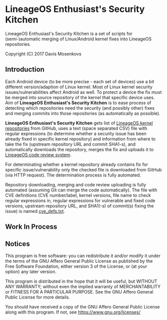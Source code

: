 LineageOS Enthusiast's Security Kitchen
===============
LineageOS Enthusiast's Security Kitchen is a set of scripts for (semi-)automatic merging of Linux/Android kernel fixes into LineageOS repositories.

Copyright (C) 2017 Davis Mosenkovs

## Introduction

Each Android device (to be more precise - each set of devices) use a bit different version/adaption of Linux kernel. 
Most of Linux kernel security issues/vulnerabilities affect Android as well. To protect a device the fix must be merged into source 
repository of the kernel that specific device uses. Aim of **LineageOS Enthusiast's Security Kitchen** is to ease process of detecting which 
repositories need the security (and possibly other) fixes and merging commits into those repositories (as automatically as possible).

**LineageOS Enthusiast's Security Kitchen** gets list of [LineageOS kernel repositories](https://github.com/LineageOS?q=kernel) from 
GitHub, uses a text (space separated CSV) file with regular expressions (to determine whether a security issue has been already fixed 
in specific kernel repository) and information from where to take the fix (upstream repository URL and commit SHA1-s), and automatically 
downloads the repository, merges the fix and uploads it to [LineageOS code review system](https://review.lineageos.org).

For determinating whether a kernel repository already contains fix for specific issue/vulnerability only the checked file is downloaded 
from GitHub (via HTTP request). The determination process is fully automated.

Repository downloading, merging and code review uploading is fully automated (assuming Git can merge the code automatically). 
The file with CVE definitions (CVE number/label, kernel versions, file name to check regular expressions in, regular expressions for 
vulnerable and fixed code versions, upstream repository URL, and SHA1(-s) of commit(s) fixing the issue) is named 
[cve_defs.txt](https://github.com/DavisNT/LineageOS-ESK/blob/master/cve_defs.txt).

## Work In Process

## Notices

This program is free software: you can redistribute it and/or modify
it under the terms of the GNU Affero General Public License as
published by the Free Software Foundation, either version 3 of the
License, or (at your option) any later version.

This program is distributed in the hope that it will be useful,
but WITHOUT ANY WARRANTY; without even the implied warranty of
MERCHANTABILITY or FITNESS FOR A PARTICULAR PURPOSE.  See the
GNU Affero General Public License for more details.

You should have received a copy of the GNU Affero General Public License
along with this program.  If not, see https://www.gnu.org/licenses/
